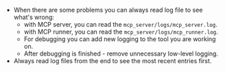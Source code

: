 - When there are some problems you can always read log file to see what's wrong:
  + with MCP server, you can read the `mcp_server/logs/mcp_server.log`.
  + with MCP runner, you can read the `mcp_server/logs/mcp_runner.log`.
  + For debugging you can add new logging to the tool you are working on.
  + After debugging is finished - remove unnecessary low-level logging.
- Always read log files from the end to see the most recent entries first.
